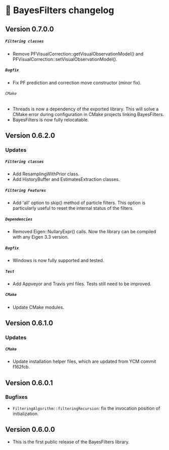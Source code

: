 # 📜 BayesFilters changelog

## Version 0.7.0.0
##### `Filtering classes`
 - Remove PFVisualCorrection::getVisualObservationModel() and PFVisualCorrection::setVisualObservationModel().

##### `Bugfix`
 - Fix PF prediction and correction move constructor (minor fix).

###### `CMake`
  - Threads is now a dependency of the exported library. This will solve a CMake error during configuration in CMake projects linking BayesFilters.
  - BayesFilters is now fully relocatable.


## Version 0.6.2.0

### Updates
##### `Filtering classes`
 - Add ResamplingWithPrior class.
 - Add HistoryBuffer and EstimatesExtraction classes.

##### `Filtering Features`
- Add 'all' option to skip() method of particle filters. This option is particularly useful to reset the internal status of the filters.

##### `Dependencies`
 - Removed Eigen::NullaryExpr() calls. Now the library can be compiled with any Eigen 3.3 version.

##### `Bugfix`
 - Windows is now fully supported and tested.

##### `Test`
  - Add Appveyor and Travis yml files. Tests still need to be improved.

##### `CMake`
 - Update CMake modules.


## Version 0.6.1.0

### Updates
##### `CMake`
 - Update installation helper files, which are updated from YCM commit f162fcb.


## Version 0.6.0.1

### Bugfixes
 - `FilteringAlgorithm::filteringRecursion`: fix the invocation position of initialization.

## Version 0.6.0.0

 - This is the first public release of the BayesFilters library.
